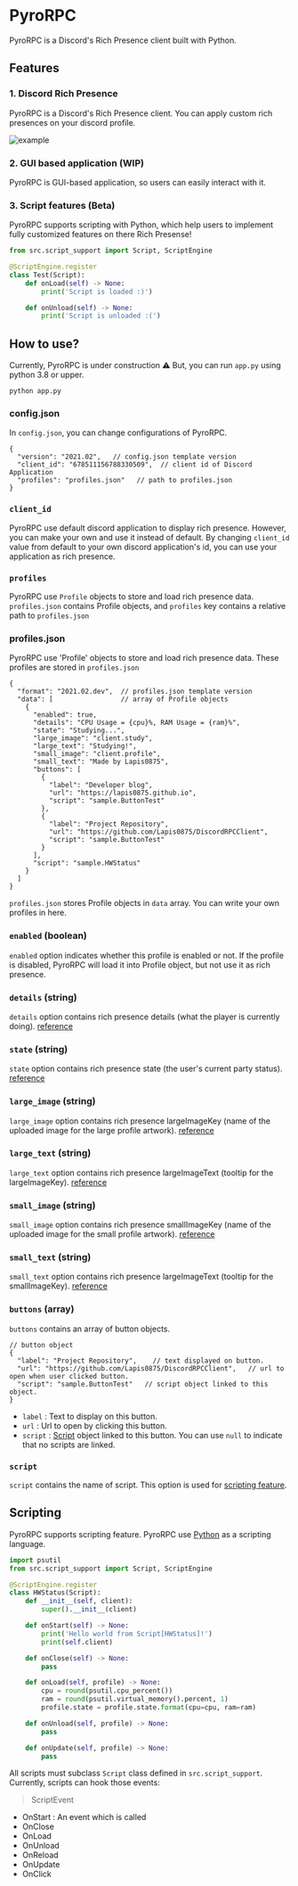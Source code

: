 # PyroRPC
PyroRPC is a Discord's Rich Presence client built with Python.

## Features
### 1. Discord Rich Presence
PyroRPC is a Discord's Rich Presence client. 
You can apply custom rich presences on your discord profile.

![example](resources/previews/rich_presence.png)
### 2. GUI based application (WIP)
PyroRPC is GUI-based application, so users can easily interact with it.

### 3. Script features (Beta)
PyroRPC supports scripting with Python, which help users to implement fully customized features on there Rich Presense!

```python
from src.script_support import Script, ScriptEngine

@ScriptEngine.register
class Test(Script):
    def onLoad(self) -> None:
        print('Script is loaded :)')

    def onUnload(self) -> None:
        print('Script is unloaded :(')
```

## How to use?
Currently, PyroRPC is under construction ⚠
But, you can run `app.py` using python 3.8 or upper.

```shell
python app.py
```

### config.json
In `config.json`, you can change configurations of PyroRPC.
```json5
{
  "version": "2021.02",   // config.json template version
  "client_id": "678511156788330509",  // client id of Discord Application
  "profiles": "profiles.json"   // path to profiles.json
}
```
### `client_id`
PyroRPC use default discord application to display rich presence.
However, you can make your own and use it instead of default.
By changing `client_id` value from default to your own discord application's id, you can use your application as rich presence.

### `profiles`
PyroRPC use `Profile` objects to store and load rich presence data.
`profiles.json` contains Profile objects,
and `profiles` key contains a relative path to `profiles.json`

### profiles.json
PyroRPC use 'Profile' objects to store and load rich presence data.
These profiles are stored in `profiles.json`
```json5
{
  "format": "2021.02.dev",  // profiles.json template version
  "data": [                 // array of Profile objects
    {
      "enabled": true,
      "details": "CPU Usage = {cpu}%, RAM Usage = {ram}%",
      "state": "Studying...",
      "large_image": "client.study",
      "large_text": "Studying!",
      "small_image": "client.profile",
      "small_text": "Made by Lapis0875",
      "buttons": [
        {
          "label": "Developer blog",
          "url": "https://lapis0875.github.io",
          "script": "sample.ButtonTest"
        },
        {
          "label": "Project Repository",
          "url": "https://github.com/Lapis0875/DiscordRPCClient",
          "script": "sample.ButtonTest"
        }
      ],
      "script": "sample.HWStatus"
    }
  ]
}
```
`profiles.json` stores Profile objects in `data` array.
You can write your own profiles in here.

### `enabled` (boolean)
`enabled` option indicates whether this profile is enabled or not.
If the profile is disabled, PyroRPC will load it into Profile object, but not use it as rich presence.

### `details` (string)
`details` option contains rich presence details (what the player is currently doing).
[reference](https://discord.com/developers/docs/rich-presence/how-to#updating-presence-update-presence-payload-fields)

### `state` (string)
`state` option contains rich presence state (the user's current party status).
[reference](https://discord.com/developers/docs/rich-presence/how-to#updating-presence-update-presence-payload-fields)

### `large_image` (string)
`large_image` option contains rich presence largeImageKey (name of the uploaded image for the large profile artwork). 
[reference](https://discord.com/developers/docs/rich-presence/how-to#updating-presence-update-presence-payload-fields)

### `large_text` (string)
`large_text` option contains rich presence largeImageText (tooltip for the largeImageKey).
[reference](https://discord.com/developers/docs/rich-presence/how-to#updating-presence-update-presence-payload-fields)

### `small_image` (string)
`small_image` option contains rich presence smallImageKey (name of the uploaded image for the small profile artwork).
[reference](https://discord.com/developers/docs/rich-presence/how-to#updating-presence-update-presence-payload-fields)

### `small_text` (string)
`small_text` option contains rich presence largeImageText (tooltip for the smallImageKey).
[reference](https://discord.com/developers/docs/rich-presence/how-to#updating-presence-update-presence-payload-fields)

### `buttons` (array)
`buttons` contains an array of button objects.
```json5
// button object
{
  "label": "Project Repository",    // text displayed on button.
  "url": "https://github.com/Lapis0875/DiscordRPCClient",   // url to open when user clicked button.
  "script": "sample.ButtonTest"   // script object linked to this object.
}
```
- `label` : Text to display on this button.
- `url` : Url to open by clicking this button.
- `script` : [Script](#scripting) object linked to this button. 
  You can use `null` to indicate that no scripts are linked.

### `script`
`script` contains the name of script.
This option is used for [scripting feature](#scripting).

## Scripting
PyroRPC supports scripting feature.
PyroRPC use [Python](https://www.python.org) as a scripting language.
```python
import psutil
from src.script_support import Script, ScriptEngine

@ScriptEngine.register
class HWStatus(Script):
    def __init__(self, client):
        super().__init__(client)

    def onStart(self) -> None:
        print('Hello world from Script[HWStatus]!')
        print(self.client)

    def onClose(self) -> None:
        pass

    def onLoad(self, profile) -> None:
        cpu = round(psutil.cpu_percent())
        ram = round(psutil.virtual_memory().percent, 1)
        profile.state = profile.state.format(cpu=cpu, ram=ram)

    def onUnload(self, profile) -> None:
        pass

    def onUpdate(self, profile) -> None:
        pass
```
All scripts must subclass `Script` class defined in `src.script_support`.
Currently, scripts can hook those events:
> ScriptEvent
- OnStart   : An event which is called 
- OnClose
- OnLoad
- OnUnload
- OnReload
- OnUpdate
- OnClick
